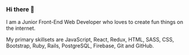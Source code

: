 ### Hi there 👋

I am a Junior Front-End Web Developer who loves to create fun things on the internet.

My primary skillsets are JavaScript, React, Redux, HTML, SASS, CSS, Bootstrap, Ruby, Rails, PostgreSQL, Firebase, Git and GitHub.




